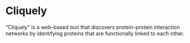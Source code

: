 # Cliquely
“Cliquely” is a web-based tool that discovers protein-protein interaction networks by identifying proteins that are functionally linked to each other.

